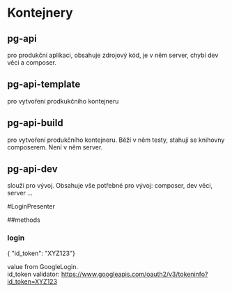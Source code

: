 # Kontejnery 
## pg-api
pro produkční aplikaci, obsahuje zdrojový kód, je v něm server, chybí dev věci a composer.
## pg-api-template
pro vytvoření prodkukčního kontejneru
## pg-api-build
pro vytvoření produkčního kontejneru. Běží v něm testy, stahují se knihovny composerem. Není v něm server.
## pg-api-dev
slouží pro vývoj. Obsahuje vše potřebné pro vývoj: composer, dev věci, server ...

#LoginPresenter

##methods
 
### login
{ "id_token": "XYZ123"}

value from GoogleLogin.  
id_token validator: https://www.googleapis.com/oauth2/v3/tokeninfo?id_token=XYZ123

